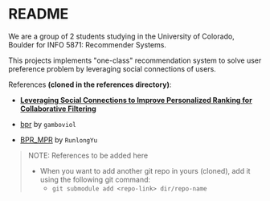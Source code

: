 # README

We are a group of 2 students studying in the University of Colorado, Boulder for INFO 5871: Recommender Systems.


This projects implements "one-class" recommendation system to solve user preference problem by leveraging social connections of users.

References **(cloned in the references directory)**:
-  [__Leveraging Social Connections to Improve Personalized Ranking for Collaborative Filtering__](https://dl.acm.org/citation.cfm?doid=2661829.2661998)
- [bpr](https://github.com/gamboviol/bpr.git) by `gamboviol`

- [BPR_MPR](https://github.com/RunlongYu/BPR_MPR.git) by `RunlongYu`

> NOTE: References to be added here
> - When you want to add another git repo in yours (cloned), add it using the following git command:
>	- `git submodule add <repo-link> dir/repo-name`



